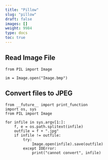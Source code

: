 ```yaml
---
title: "Pillow"
slug: "pillow"
draft: false
images: []
weight: 9984
type: docs
toc: true
---
```


## Read Image File
    from PIL import Image
    
    im = Image.open("Image.bmp")

## Convert files to JPEG
    from __future__ import print_function
    import os, sys
    from PIL import Image

    for infile in sys.argv[1:]:
        f, e = os.path.splitext(infile)
        outfile = f + ".jpg"
        if infile != outfile:
            try:
                Image.open(infile).save(outfile)
            except IOError:
                print("cannot convert", infile)

